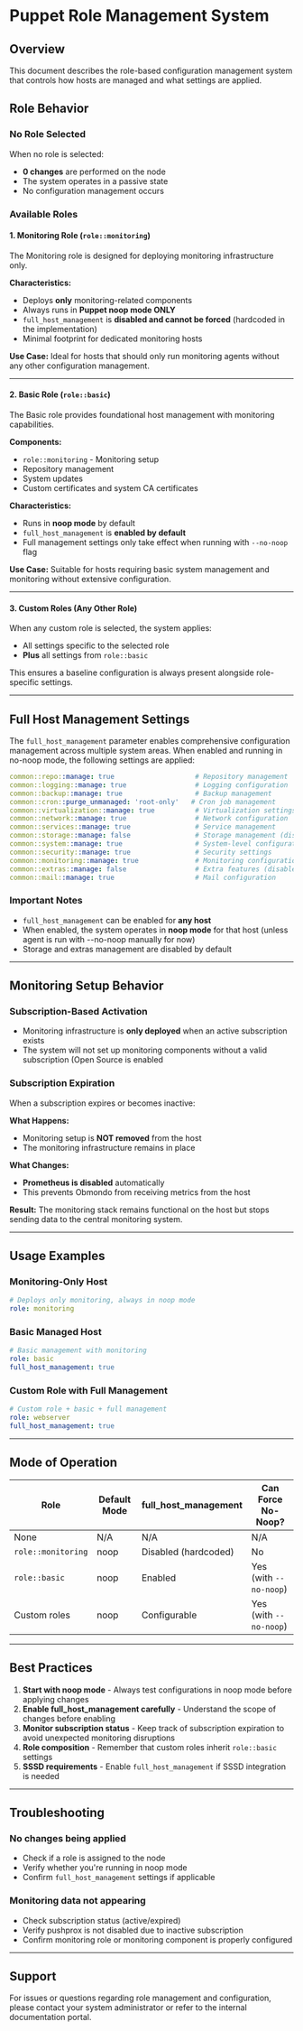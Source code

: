 # Puppet Role Management System

## Overview

This document describes the role-based configuration management system that controls how hosts are managed and what settings are applied.

## Role Behavior

### No Role Selected

When no role is selected:
- **0 changes** are performed on the node
- The system operates in a passive state
- No configuration management occurs

### Available Roles

#### 1. **Monitoring Role** (`role::monitoring`)

The Monitoring role is designed for deploying monitoring infrastructure only.

**Characteristics:**
- Deploys **only** monitoring-related components
- Always runs in **Puppet noop mode ONLY**
- `full_host_management` is **disabled and cannot be forced** (hardcoded in the implementation)
- Minimal footprint for dedicated monitoring hosts

**Use Case:** Ideal for hosts that should only run monitoring agents without any other configuration management.

---

#### 2. **Basic Role** (`role::basic`)

The Basic role provides foundational host management with monitoring capabilities.

**Components:**
- `role::monitoring` - Monitoring setup
- Repository management
- System updates
- Custom certificates and system CA certificates

**Characteristics:**
- Runs in **noop mode** by default
- `full_host_management` is **enabled by default**
- Full management settings only take effect when running with `--no-noop` flag

**Use Case:** Suitable for hosts requiring basic system management and monitoring without extensive configuration.

---

#### 3. **Custom Roles** (Any Other Role)

When any custom role is selected, the system applies:
- All settings specific to the selected role
- **Plus** all settings from `role::basic`

This ensures a baseline configuration is always present alongside role-specific settings.

---

## Full Host Management Settings

The `full_host_management` parameter enables comprehensive configuration management across multiple system areas. When enabled and running in no-noop mode, the following settings are applied:

```yaml
common::repo::manage: true                    # Repository management
common::logging::manage: true                 # Logging configuration
common::backup::manage: true                  # Backup management
common::cron::purge_unmanaged: 'root-only'   # Cron job management
common::virtualization::manage: true          # Virtualization settings
common::network::manage: true                 # Network configuration
common::services::manage: true                # Service management
common::storage::manage: false                # Storage management (disabled)
common::system::manage: true                  # System-level configuration
common::security::manage: true                # Security settings
common::monitoring::manage: true              # Monitoring configuration
common::extras::manage: false                 # Extra features (disabled)
common::mail::manage: true                    # Mail configuration
```

### Important Notes

- `full_host_management` can be enabled for **any host**
- When enabled, the system operates in **noop mode** for that host (unless agent is run with --no-noop manually for now)
- Storage and extras management are disabled by default

---

## Monitoring Setup Behavior

### Subscription-Based Activation

- Monitoring infrastructure is **only deployed** when an active subscription exists
- The system will not set up monitoring components without a valid subscription (Open Source is enabled

### Subscription Expiration

When a subscription expires or becomes inactive:

**What Happens:**
- Monitoring setup is **NOT removed** from the host
- The monitoring infrastructure remains in place

**What Changes:**
- **Prometheus is disabled** automatically
- This prevents Obmondo from receiving metrics from the host

**Result:** The monitoring stack remains functional on the host but stops sending data to the central monitoring system.

---

## Usage Examples

### Monitoring-Only Host
```yaml
# Deploys only monitoring, always in noop mode
role: monitoring
```

### Basic Managed Host
```yaml
# Basic management with monitoring
role: basic
full_host_management: true
```

### Custom Role with Full Management
```yaml
# Custom role + basic + full management
role: webserver
full_host_management: true
```

---

## Mode of Operation

| Role | Default Mode | full_host_management | Can Force No-Noop? |
|------|-------------|---------------------|-------------------|
| None | N/A | N/A | N/A |
| `role::monitoring` | noop | Disabled (hardcoded) | No |
| `role::basic` | noop | Enabled | Yes (with `--no-noop`) |
| Custom roles | noop | Configurable | Yes (with `--no-noop`) |

---

## Best Practices

1. **Start with noop mode** - Always test configurations in noop mode before applying changes
2. **Enable full_host_management carefully** - Understand the scope of changes before enabling
3. **Monitor subscription status** - Keep track of subscription expiration to avoid unexpected monitoring disruptions
4. **Role composition** - Remember that custom roles inherit `role::basic` settings
5. **SSSD requirements** - Enable `full_host_management` if SSSD integration is needed

---

## Troubleshooting

### No changes being applied
- Check if a role is assigned to the node
- Verify whether you're running in noop mode
- Confirm `full_host_management` settings if applicable

### Monitoring data not appearing
- Check subscription status (active/expired)
- Verify pushprox is not disabled due to inactive subscription
- Confirm monitoring role or monitoring component is properly configured

---

## Support

For issues or questions regarding role management and configuration, please contact your system administrator or refer to the internal documentation portal.
